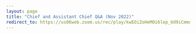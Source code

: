 ```yaml
---
layout: page
title: "Chief and Assistant Chief Q&A (Nov 2022)"
redirect_to: https://us06web.zoom.us/rec/play/kwEOiZoHeMOi6lep_Ud9iCmmqTqlnJs1qXe24hsuvEvxYOoyM-L6x3usD75bSiP_ZVHmL3hvHidSatmT.sBkBC8K-ZDhzXsE0?startTime=1667581697000
---
```


